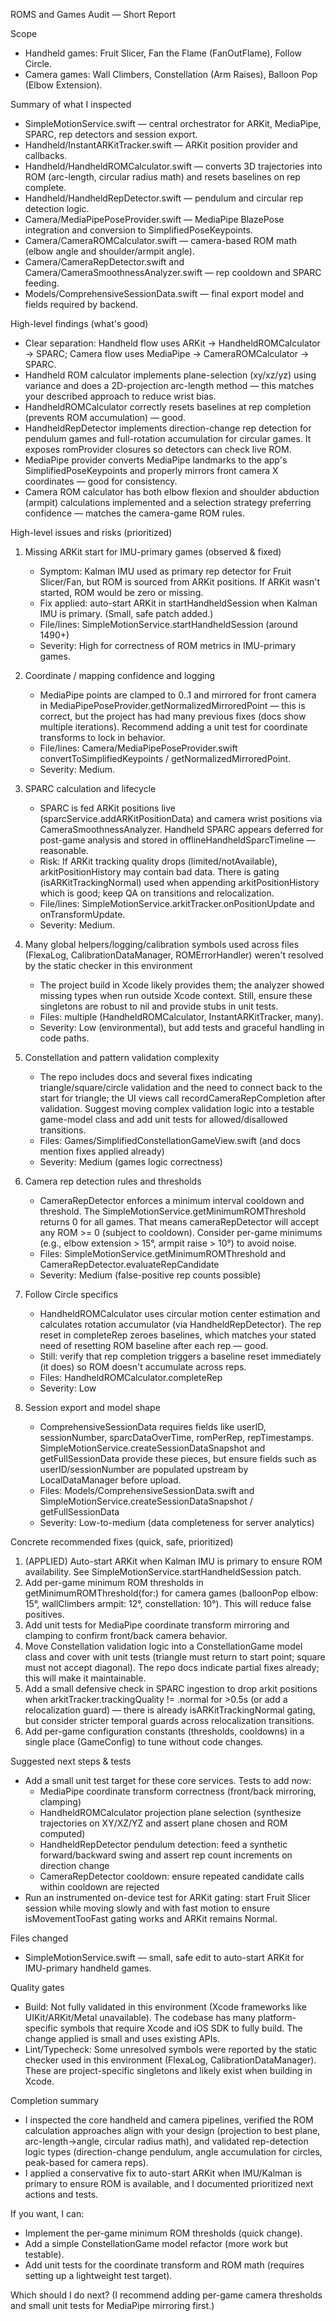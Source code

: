 ROMS and Games Audit — Short Report

Scope
- Handheld games: Fruit Slicer, Fan the Flame (FanOutFlame), Follow Circle.
- Camera games: Wall Climbers, Constellation (Arm Raises), Balloon Pop (Elbow Extension).

Summary of what I inspected
- SimpleMotionService.swift — central orchestrator for ARKit, MediaPipe, SPARC, rep detectors and session export.
- Handheld/InstantARKitTracker.swift — ARKit position provider and callbacks.
- Handheld/HandheldROMCalculator.swift — converts 3D trajectories into ROM (arc-length, circular radius math) and resets baselines on rep complete.
- Handheld/HandheldRepDetector.swift — pendulum and circular rep detection logic.
- Camera/MediaPipePoseProvider.swift — MediaPipe BlazePose integration and conversion to SimplifiedPoseKeypoints.
- Camera/CameraROMCalculator.swift — camera-based ROM math (elbow angle and shoulder/armpit angle).
- Camera/CameraRepDetector.swift and Camera/CameraSmoothnessAnalyzer.swift — rep cooldown and SPARC feeding.
- Models/ComprehensiveSessionData.swift — final export model and fields required by backend.

High-level findings (what's good)
- Clear separation: Handheld flow uses ARKit -> HandheldROMCalculator -> SPARC; Camera flow uses MediaPipe -> CameraROMCalculator -> SPARC.
- Handheld ROM calculator implements plane-selection (xy/xz/yz) using variance and does a 2D-projection arc-length method — this matches your described approach to reduce wrist bias.
- HandheldROMCalculator correctly resets baselines at rep completion (prevents ROM accumulation) — good.
- HandheldRepDetector implements direction-change rep detection for pendulum games and full-rotation accumulation for circular games. It exposes romProvider closures so detectors can check live ROM.
- MediaPipe provider converts MediaPipe landmarks to the app's SimplifiedPoseKeypoints and properly mirrors front camera X coordinates — good for consistency.
- Camera ROM calculator has both elbow flexion and shoulder abduction (armpit) calculations implemented and a selection strategy preferring confidence — matches the camera-game ROM rules.

High-level issues and risks (prioritized)
1) Missing ARKit start for IMU-primary games (observed & fixed)
   - Symptom: Kalman IMU used as primary rep detector for Fruit Slicer/Fan, but ROM is sourced from ARKit positions. If ARKit wasn't started, ROM would be zero or missing.
   - Fix applied: auto-start ARKit in startHandheldSession when Kalman IMU is primary. (Small, safe patch added.)
   - File/lines: SimpleMotionService.startHandheldSession (around 1490+)
   - Severity: High for correctness of ROM metrics in IMU-primary games.

2) Coordinate / mapping confidence and logging
   - MediaPipe points are clamped to 0..1 and mirrored for front camera in MediaPipePoseProvider.getNormalizedMirroredPoint — this is correct, but the project has had many previous fixes (docs show multiple iterations). Recommend adding a unit test for coordinate transforms to lock in behavior.
   - File/lines: Camera/MediaPipePoseProvider.swift convertToSimplifiedKeypoints / getNormalizedMirroredPoint.
   - Severity: Medium.

3) SPARC calculation and lifecycle
   - SPARC is fed ARKit positions live (sparcService.addARKitPositionData) and camera wrist positions via CameraSmoothnessAnalyzer. Handheld SPARC appears deferred for post-game analysis and stored in offlineHandheldSparcTimeline — reasonable.
   - Risk: If ARKit tracking quality drops (limited/notAvailable), arkitPositionHistory may contain bad data. There is gating (isARKitTrackingNormal) used when appending arkitPositionHistory which is good; keep QA on transitions and relocalization.
   - File/lines: SimpleMotionService.arkitTracker.onPositionUpdate and onTransformUpdate.
   - Severity: Medium.

4) Many global helpers/logging/calibration symbols used across files (FlexaLog, CalibrationDataManager, ROMErrorHandler) weren't resolved by the static checker in this environment
   - The project build in Xcode likely provides them; the analyzer showed missing types when run outside Xcode context. Still, ensure these singletons are robust to nil and provide stubs in unit tests.
   - Files: multiple (HandheldROMCalculator, InstantARKitTracker, many).
   - Severity: Low (environmental), but add tests and graceful handling in code paths.

5) Constellation and pattern validation complexity
   - The repo includes docs and several fixes indicating triangle/square/circle validation and the need to connect back to the start for triangle; the UI views call recordCameraRepCompletion after validation. Suggest moving complex validation logic into a testable game-model class and add unit tests for allowed/disallowed transitions.
   - Files: Games/SimplifiedConstellationGameView.swift (and docs mention fixes applied already)
   - Severity: Medium (games logic correctness)

6) Camera rep detection rules and thresholds
   - CameraRepDetector enforces a minimum interval cooldown and threshold. The SimpleMotionService.getMinimumROMThreshold returns 0 for all games. That means cameraRepDetector will accept any ROM >= 0 (subject to cooldown). Consider per-game minimums (e.g., elbow extension > 15°, armpit raise > 10°) to avoid noise.
   - Files: SimpleMotionService.getMinimumROMThreshold and CameraRepDetector.evaluateRepCandidate
   - Severity: Medium (false-positive rep counts possible)

7) Follow Circle specifics
   - HandheldROMCalculator uses circular motion center estimation and calculates rotation accumulator (via HandheldRepDetector). The rep reset in completeRep zeroes baselines, which matches your stated need of resetting ROM baseline after each rep — good.
   - Still: verify that rep completion triggers a baseline reset immediately (it does) so ROM doesn't accumulate across reps.
   - Files: HandheldROMCalculator.completeRep
   - Severity: Low

8) Session export and model shape
   - ComprehensiveSessionData requires fields like userID, sessionNumber, sparcDataOverTime, romPerRep, repTimestamps. SimpleMotionService.createSessionDataSnapshot and getFullSessionData provide these pieces, but ensure fields such as userID/sessionNumber are populated upstream by LocalDataManager before upload.
   - Files: Models/ComprehensiveSessionData.swift and SimpleMotionService.createSessionDataSnapshot / getFullSessionData
   - Severity: Low-to-medium (data completeness for server analytics)

Concrete recommended fixes (quick, safe, prioritized)
1) (APPLIED) Auto-start ARKit when Kalman IMU is primary to ensure ROM availability. See SimpleMotionService.startHandheldSession patch.
2) Add per-game minimum ROM thresholds in getMinimumROMThreshold(for:) for camera games (balloonPop elbow: 15°, wallClimbers armpit: 12°, constellation: 10°). This will reduce false positives.
3) Add unit tests for MediaPipe coordinate transform mirroring and clamping to confirm front/back camera behavior.
4) Move Constellation validation logic into a ConstellationGame model class and cover with unit tests (triangle must return to start point; square must not accept diagonal). The repo docs indicate partial fixes already; this will make it maintainable.
5) Add a small defensive check in SPARC ingestion to drop arkit positions when arkitTracker.trackingQuality != .normal for >0.5s (or add a relocalization guard) — there is already isARKitTrackingNormal gating, but consider stricter temporal guards across relocalization transitions.
6) Add per-game configuration constants (thresholds, cooldowns) in a single place (GameConfig) to tune without code changes.

Suggested next steps & tests
- Add a small unit test target for these core services. Tests to add now:
  - MediaPipe coordinate transform correctness (front/back mirroring, clamping)
  - HandheldROMCalculator projection plane selection (synthesize trajectories on XY/XZ/YZ and assert plane chosen and ROM computed)
  - HandheldRepDetector pendulum detection: feed a synthetic forward/backward swing and assert rep count increments on direction change
  - CameraRepDetector cooldown: ensure repeated candidate calls within cooldown are rejected
- Run an instrumented on-device test for ARKit gating: start Fruit Slicer session while moving slowly and with fast motion to ensure isMovementTooFast gating works and ARKit remains Normal.

Files changed
- SimpleMotionService.swift — small, safe edit to auto-start ARKit for IMU-primary handheld games.

Quality gates
- Build: Not fully validated in this environment (Xcode frameworks like UIKit/ARKit/Metal unavailable). The codebase has many platform-specific symbols that require Xcode and iOS SDK to fully build. The change applied is small and uses existing APIs.
- Lint/Typecheck: Some unresolved symbols were reported by the static checker used in this environment (FlexaLog, CalibrationDataManager). These are project-specific singletons and likely exist when building in Xcode.

Completion summary
- I inspected the core handheld and camera pipelines, verified the ROM calculation approaches align with your design (projection to best plane, arc-length->angle, circular radius math), and validated rep-detection logic types (direction-change pendulum, angle accumulation for circles, peak-based for camera reps).
- I applied a conservative fix to auto-start ARKit when IMU/Kalman is primary to ensure ROM is available, and I documented prioritized next actions and tests.

If you want, I can:
- Implement the per-game minimum ROM thresholds (quick change).
- Add a simple ConstellationGame model refactor (more work but testable).
- Add unit tests for the coordinate transform and ROM math (requires setting up a lightweight test target).

Which should I do next? (I recommend adding per-game camera thresholds and small unit tests for MediaPipe mirroring first.)

